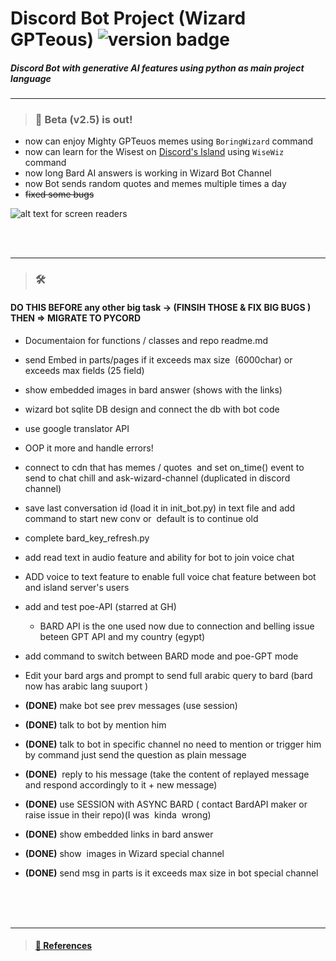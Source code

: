 # __Discord Bot Project (Wizard GPTeous)__  ![version badge](https//img.shields.io/badge/v2.5B-green?logo=github)


##### Discord Bot with generative AI features using python as main project language

---

> ### 📣 Beta (v2.5) is out!
 * now can enjoy Mighty GPTeuos memes using `BoringWizard` command
 * now can learn for the Wisest on [Discord's Island](https//discord.gg/R52kY9mG9c) using `WiseWiz` command
 * now long Bard AI answers is working in Wizard Bot Channel
 * now Bot sends random quotes and memes multiple times a day
 * ~~fixed some bugs~~
 
![ alt text for screen readers](./wizard_bot.ico "icon") 

</br>
</br>


---


> ###  🛠 
####     DO THIS BEFORE any other big task -> (FINSIH THOSE & FIX BIG BUGS ) THEN => MIGRATE TO PYCORD

*   Documentaion for functions / classes and repo readme.md

*   send Embed in parts/pages if it exceeds max size  (6000char) or exceeds max fields (25 field)

*   show embedded images in bard answer (shows with the links)

*   wizard bot sqlite DB  design and connect the db with bot code

*   use google translator API

*   OOP it more and handle errors!

*   connect to cdn that has memes / quotes  and set on_time() event to send to chat chill and ask-wizard-channel (duplicated in  discord channel)

*   save last conversation id (load it in init_bot.py) in text file and add command to start new conv or  default is to continue old

*   complete bard_key_refresh.py

*   add read text in audio feature and ability for bot to join voice chat

*   ADD voice to text feature to enable full voice chat feature between bot and island server's users

*   add and test poe-API (starred at GH)
     - BARD API is the one used now due to connection and belling issue beteen GPT API and my country (egypt)

*   add command to switch between BARD mode and poe-GPT mode

*   Edit your bard args and prompt to send full arabic query to bard (bard now has arabic lang suuport )

* **(DONE)**   make bot see prev messages (use session)

* **(DONE)**  talk to bot by mention him  

* **(DONE)**  talk to bot in specific channel no need to mention or trigger him by command just send the question as plain message

* **(DONE)**   reply to his message (take the content of replayed message and respond accordingly to it + new message)

* **(DONE)**  use SESSION with ASYNC BARD ( contact BardAPI maker or raise issue in their repo)(I was  kinda  wrong)

* **(DONE)**  show embedded links in bard answer

* **(DONE)**  show  images in Wizard special channel

* **(DONE)**  send msg in parts is it exceeds max size in bot special channel





</br>
</br>
</br>

---


> #### [🧾 References ](./sources&refs.md)

 





